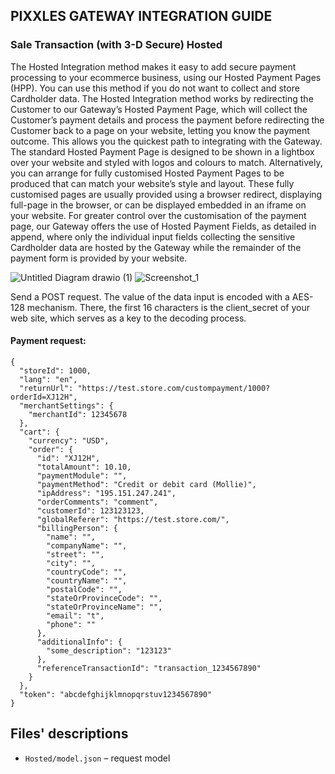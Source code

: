## PIXXLES GATEWAY INTEGRATION GUIDE

### Sale Transaction (with 3-D Secure) Hosted

The Hosted Integration method makes it easy to add secure payment processing to your ecommerce business, using our Hosted Payment Pages (HPP). You can use this method if you do not want to collect and store Cardholder data. The Hosted Integration method works by redirecting the Customer to our Gateway’s Hosted Payment Page, which will collect the Customer’s payment details and process the payment before redirecting the Customer back to a page on your website, letting you know the payment outcome. This allows you the quickest path to integrating with the Gateway. The standard Hosted Payment Page is designed to be shown in a lightbox over your website and styled with logos and colours to match. Alternatively, you can arrange for fully customised Hosted Payment Pages to be produced that can match your website’s style and layout. These fully customised pages are usually provided using a browser redirect, displaying full-page in the browser, or can be displayed embedded in an iframe on your website. For greater control over the customisation of the payment page, our Gateway offers the use of Hosted Payment Fields, as detailed in append, where only the individual input fields collecting the sensitive Cardholder data are hosted by the Gateway while the remainder of the payment form is provided by your website.

![Untitled Diagram drawio (1)](https://user-images.githubusercontent.com/72015387/180844098-f3b91301-bbeb-4ff4-b37f-b9ff8a524ad7.png)
![Screenshot_1](https://user-images.githubusercontent.com/72015387/180844236-2da9f4c6-e747-415d-bfad-5f545c42a621.png)


Send a POST request. The value of the data input is encoded with a AES-128 mechanism. There, the first 16 characters is the client_secret of your web site, which serves as a key to the decoding process.

#### Payment request:


```plaintext
{
  "storeId": 1000,
  "lang": "en",
  "returnUrl": "https://test.store.com/custompayment/1000?orderId=XJ12H",
  "merchantSettings": {
    "merchantId": 12345678
  },
  "cart": {
    "currency": "USD",
    "order": {
      "id": "XJ12H",
      "totalAmount": 10.10,
      "paymentModule": "",
      "paymentMethod": "Credit or debit card (Mollie)",
      "ipAddress": "195.151.247.241",
      "orderComments": "comment",
      "customerId": 123123123,
      "globalReferer": "https://test.store.com/",
      "billingPerson": {
        "name": "",
        "companyName": "",
        "street": "",
        "city": "",
        "countryCode": "",
        "countryName": "",
        "postalCode": "",
        "stateOrProvinceCode": "",
        "stateOrProvinceName": "",
        "email": "t",
        "phone": ""
      },
      "additionalInfo": {
        "some_description": "123123"
      },
      "referenceTransactionId": "transaction_1234567890"
    }
  },
  "token": "abcdefghijklmnopqrstuv1234567890"
}
```


## Files' descriptions

- `Hosted/model.json` – request model

